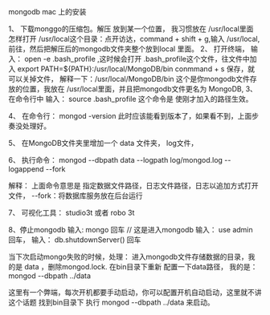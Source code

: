 mongodb  mac 上的安装

1、 下载monggo的压缩包。解压 放到某一个位置， 我习惯放在 /usr/local里面
  怎样打开 /usr/local这个目录：点开访达，command + shift + g,输入 /usr/local,前往，然后把解压后的mongodb文件夹整个放到local 里面。
2、 打开终端， 输入： open -e .bash_profile ,这时候会打开 .bash_profile这个文件，往文件中加入
  export PATH=${PATH}:/usr/local/MongoDB/bin
  conmmand + s 保存，就可以关掉文件，
  解释一下：/usr/local/MongoDB/bin 这个是你mongodb文件存放的位置，我放在 /usr/local里面，并且把mongodb文件更名为 MongoDB,
3、 在命令行中 输入： source .bash_profile  这个命令是 使刚才加入的路径生效。

4、 在命令行： mongod -version   此时应该能看到版本了，如果看不到，上面步奏没处理好。

5、 在MongoDB文件夹里增加一个 data 文件夹， log文件，

6、 执行命令： mongod --dbpath data --logpath log/mongod.log --logappend --fork

  解释： 上面命令意思是 指定数据文件路径，日志文件路径，日志以追加方式打开文件， --fork：将数据库服务放在后台运行 

7、 可视化工具： studio3t 或者 robo 3t

8、停止mongodb
   输入: mongo  回车   // 这是进入mongodb
    输入： use admin 回车，
    输入： db.shutdownServer()  回车


当下次启动mongo失败的时候，处理： 进入mongodb文件存储数据的目录，我的是 data ，删除mongod.lock.
在bin目录下重新 配置一下data路径， 我的是： mongod --dbpath ../data

这里有一个弊端，每次开机都要手动启动，你可以配置开机自动启动，这里就不讲这个话题
找到bin目录下 执行 mongod --dbpath ../data 来启动。